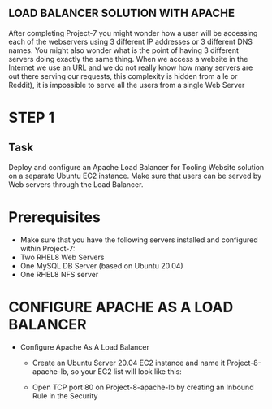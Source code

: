 ## LOAD BALANCER SOLUTION WITH APACHE


After completing Project-7 you might wonder how a user will be accessing each of the webservers using 3 different IP addresses or 3 different DNS names. You might also wonder what is the point of having 3 different servers doing exactly the same thing.
When we access a website in the Internet we use an URL and we do not really know how many servers are out there serving our requests, this complexity is hidden from a le or Reddit), it is impossible to serve all the users from a single Web Server


# STEP 1
## Task
Deploy and configure an Apache Load Balancer for Tooling Website solution on a separate Ubuntu EC2 instance. Make sure that users can be served by Web servers through the Load Balancer.

# Prerequisites
- Make sure that you have the following servers installed and configured within Project-7:
- Two RHEL8 Web Servers
- One MySQL DB Server (based on Ubuntu 20.04)
- One RHEL8 NFS server

# CONFIGURE APACHE AS A LOAD BALANCER
- Configure Apache As A Load Balancer
   - Create an Ubuntu Server 20.04 EC2 instance and name it Project-8-apache-lb, so your EC2 list will look like this:


   - Open TCP port 80 on Project-8-apache-lb by creating an Inbound Rule in the Security 
